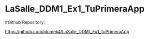 # LaSalle_DDM1_Ex1_TuPrimeraApp

#Github Repository:

https://github.com/plomek4/LaSalle_DDM1_Ex1_TuPrimeraApp
